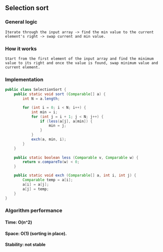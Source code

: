 ## Selection sort

### General logic
    Iterate through the input array -> find the min value to the current element's right -> swap current and min value.

### How it works

    Start from the first element of the input array and find the minimum value to its right and once the value is found, swap minimum value and current element.

### Implementation

```java
public class SelectionSort {
	public static void sort (Comparable[] a) {
		int N = a.length;

		for (int i = 0; i < N; i++) {
			int min = i;
			for (int j = i + 1; j < N; j++) {
				if (less(a[j], a[min]) {
					min = j;
				}
			}
			exch(a, min, i);
		}
	}
	
	public static boolean less (Comparable v, Comparable w) {
		return v.compareTo(w) < 0;
	}

	public static void exch (Comparable[] a, int i, int j) {
		Comparable temp = a[i];
		a[i] = a[j];
		a[j] = temp;
	}
}
```

### Algorithm performance
####    Time: O(n^2)
####    Space: O(1) (sorting in place).
####    Stability: not stable